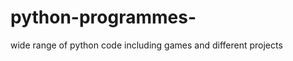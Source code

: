 python-programmes-
==================

wide range of python code including games and different projects
